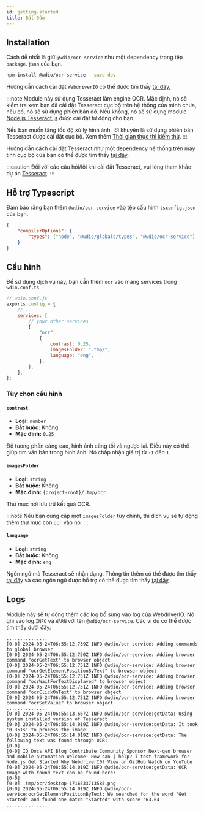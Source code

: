 ```yaml
---
id: getting-started
title: Bắt Đầu
---
```


## Installation

Cách dễ nhất là giữ `@wdio/ocr-service` như một dependency trong tệp `package.json` của bạn.

```bash npm2yarn
npm install @wdio/ocr-service --save-dev
```

Hướng dẫn cách cài đặt `WebdriverIO` có thể được tìm thấy [tại đây.](../gettingstarted)

:::note
Module này sử dụng Tesseract làm engine OCR. Mặc định, nó sẽ kiểm tra xem bạn đã cài đặt Tesseract cục bộ trên hệ thống của mình chưa, nếu có, nó sẽ sử dụng phiên bản đó. Nếu không, nó sẽ sử dụng module [Node.js Tesseract.js](https://github.com/naptha/tesseract.js) được cài đặt tự động cho bạn.

Nếu bạn muốn tăng tốc độ xử lý hình ảnh, lời khuyên là sử dụng phiên bản Tesseract được cài đặt cục bộ. Xem thêm [Thời gian thực thi kiểm thử](./more-test-optimization#using-a-local-installation-of-tesseract).
:::

Hướng dẫn cách cài đặt Tesseract như một dependency hệ thống trên máy tính cục bộ của bạn có thể được tìm thấy [tại đây](https://tesseract-ocr.github.io/tessdoc/Installation.html).

:::caution
Đối với các câu hỏi/lỗi khi cài đặt Tesseract, vui lòng tham khảo dự án [Tesseract](https://github.com/tesseract-ocr/tesseract).
:::

## Hỗ trợ Typescript

Đảm bảo rằng bạn thêm `@wdio/ocr-service` vào tệp cấu hình `tsconfig.json` của bạn.

```json title="tsconfig.json"
{
    "compilerOptions": {
        "types": ["node", "@wdio/globals/types", "@wdio/ocr-service"]
    }
}
```

## Cấu hình

Để sử dụng dịch vụ này, bạn cần thêm `ocr` vào mảng services trong `wdio.conf.ts`

```js
// wdio.conf.js
exports.config = {
    //...
    services: [
        // your other services
        [
            "ocr",
            {
                contrast: 0.25,
                imagesFolder: ".tmp/",
                language: "eng",
            },
        ],
    ],
};
```

### Tùy chọn cấu hình

#### `contrast`

-   **Loại:** `number`
-   **Bắt buộc:** Không
-   **Mặc định:** `0.25`

Độ tương phản càng cao, hình ảnh càng tối và ngược lại. Điều này có thể giúp tìm văn bản trong hình ảnh. Nó chấp nhận giá trị từ `-1` đến `1`.

#### `imagesFolder`

-   **Loại:** `string`
-   **Bắt buộc:** Không
-   **Mặc định:** `{project-root}/.tmp/ocr`

Thư mục nơi lưu trữ kết quả OCR.

:::note
Nếu bạn cung cấp một `imagesFolder` tùy chỉnh, thì dịch vụ sẽ tự động thêm thư mục con `ocr` vào nó.
:::

#### `language`

-   **Loại:** `string`
-   **Bắt buộc:** Không
-   **Mặc định:** `eng`

Ngôn ngữ mà Tesseract sẽ nhận dạng. Thông tin thêm có thể được tìm thấy [tại đây](https://tesseract-ocr.github.io/tessdoc/Data-Files-in-different-versions) và các ngôn ngữ được hỗ trợ có thể được tìm thấy [tại đây](https://github.com/webdriverio/visual-testing/blob/main/packages/ocr-service/src/utils/constants.ts).

## Logs

Module này sẽ tự động thêm các log bổ sung vào log của WebdriverIO. Nó ghi vào log `INFO` và `WARN` với tên `@wdio/ocr-service`.
Các ví dụ có thể được tìm thấy dưới đây.

```log
...............
[0-0] 2024-05-24T06:55:12.739Z INFO @wdio/ocr-service: Adding commands to global browser
[0-0] 2024-05-24T06:55:12.750Z INFO @wdio/ocr-service: Adding browser command "ocrGetText" to browser object
[0-0] 2024-05-24T06:55:12.751Z INFO @wdio/ocr-service: Adding browser command "ocrGetElementPositionByText" to browser object
[0-0] 2024-05-24T06:55:12.751Z INFO @wdio/ocr-service: Adding browser command "ocrWaitForTextDisplayed" to browser object
[0-0] 2024-05-24T06:55:12.751Z INFO @wdio/ocr-service: Adding browser command "ocrClickOnText" to browser object
[0-0] 2024-05-24T06:55:12.751Z INFO @wdio/ocr-service: Adding browser command "ocrSetValue" to browser object
...............
[0-0] 2024-05-24T06:55:13.667Z INFO @wdio/ocr-service:getData: Using system installed version of Tesseract
[0-0] 2024-05-24T06:55:14.019Z INFO @wdio/ocr-service:getData: It took '0.351s' to process the image.
[0-0] 2024-05-24T06:55:14.019Z INFO @wdio/ocr-service:getData: The following text was found through OCR:
[0-0]
[0-0] IQ Docs API Blog Contribute Community Sponsor Next-gen browser and mobile automation Welcome! How can | help? i test framework for Node.js Get Started Why WebdriverI0? View on GitHub Watch on YouTube
[0-0] 2024-05-24T06:55:14.019Z INFO @wdio/ocr-service:getData: OCR Image with found text can be found here:
[0-0]
[0-0] .tmp/ocr/desktop-1716533713585.png
[0-0] 2024-05-24T06:55:14.019Z INFO @wdio/ocr-service:ocrGetElementPositionByText: We searched for the word "Get Started" and found one match "Started" with score "63.64
...............
```